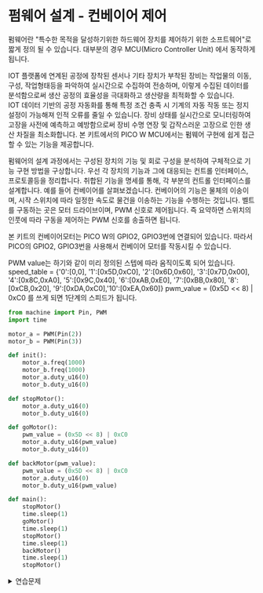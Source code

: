 # 펌웨어 설계 - 컨베이어 제어



펌웨어란 "특수한 목적을 달성하기위한 하드웨어 장치를 제어하기 위한 소프트웨어"로 짧게 정의 될 수 있습니다.
대부분의 경우 MCU(Micro Controller Unit) 에서 동작하게 됩니다.

IOT 플랫폼에 연계된 공정에 장착된 센서나 기타 장치가 부착된 장비는 작업물의 이동, 구성, 작업형태등을 파악하여 실시간으로 수집하여 전송하며, 이렇게 수집된 데이터를 분석함으로써 생산 공정의 효율성을 극대화하고 생산량을 최적화할 수 있습니다.   
IOT 데이터 기반의 공정 자동화를 통해 특정 조건 충족 시 기계의 자동 작동 또는 정지 설정이 가능해져 인적 오류를 줄일 수 있습니다. 장비 상태를 실시간으로 모니터링하여 고장을 사전에 예측하고 예방함으로써 장비 수명 연장 및 갑작스러운 고장으로 인한 생산 차질을 최소화합니다.
본 키트에서의 PICO W MCU에서는 펌웨어 구현에 쉽게 접근 할 수 있는 기능을 제공합니다.


펌웨어의 설계 과정에서는 구성된 장치의 기능 및 회로 구성을 분석하여 구체적으로 기능 구현 방법을 구상합니다. 
우선 각 장치의 기능과 그에 대응되는 컨트롤 인터페이스, 프로토콜등을 정리합니다. 취합된 기능을 명세를 통해,
각 부분의 컨트롤 인터페이스를 설계합니다. 예를 들어 컨베이어를 살펴보겠습니다. 컨베이어의 기능은 물체의 이송이며, 시작 스위치에 따라 일정한 속도로 물건을 이송하는 기능을 수행하는 것입니다. 벨트를 구동하는 곳은 모터 드라이브이며, PWM 신호로 제어됩니다. 즉 요약하면 스위치의 인풋에 따라 구동을 제어하는 PWM 신호를 송출하면 됩니다.

본 키트의 컨베이어모터는 PICO W의 GPIO2, GPIO3번에 연결되어 있습니다.
따라서 PICO의 GPIO2, GPIO3번을 사용해서 컨베이어 모터를 작동시킬 수 있습니다.

PWM value는 하기와 같이 미리 정의된 스텝에 따라 움직이도록 되어 있습니다.
speed_table = {'0':[0,0], '1':[0x5D,0xC0], '2':[0x6D,0x60], '3':[0x7D,0x00], '4':[0x8C,0xA0], '5':[0x9C,0x40], '6':[0xAB,0xE0], '7':[0xBB,0x80], '8':[0xCB,0x20], '9':[0xDA,0xC0],'10':[0xEA,0x60]}
pwm_value = (0x5D << 8) | 0xC0 를 쓰게 되면 1단계의 스피드가 됩니다.


```python
from machine import Pin, PWM
import time

motor_a = PWM(Pin(2))
motor_b = PWM(Pin(3))

def init():
    motor_a.freq(1000)
    motor_b.freq(1000)
    motor_a.duty_u16(0)
    motor_b.duty_u16(0)

def stopMotor():
    motor_a.duty_u16(0)
    motor_b.duty_u16(0)

def goMotor():
    pwm_value = (0x5D << 8) | 0xC0
    motor_a.duty_u16(pwm_value)
    motor_b.duty_u16(0)

def backMotor(pwm_value):
    pwm_value = (0x5D << 8) | 0xC0
    motor_a.duty_u16(0)
    motor_b.duty_u16(pwm_value)  

def main():
    stopMotor()
    time.sleep(1)
    goMotor()
    time.sleep(1)
    stopMotor()
    time.sleep(1)
    backMotor()
    time.sleep(1)
    stopMotor()
```
<details>
<summary>연습문제</summary>

## 속도의 변화  
smartfactory 라이브러리에는 PhotoSort1, PhotoSort2 라는 생산물 카운터가 존재합니다. 상기 예제를 사용하여 다음 Application 을 작성해 보세요.

- 메인 윈도우 
    - 총 생산 count 갯수가 5개를 넘는 경우 알람을 보낼것.

